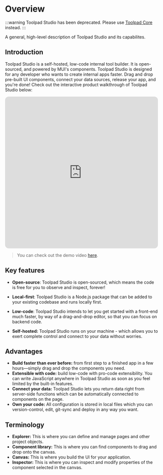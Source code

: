 # Overview

:::warning
Toolpad Studio has been deprecated. Please use [Toolpad Core](/toolpad/) instead.
:::

<p class="description">A general, high-level description of Toolpad Studio and its capabilites.</p>

## Introduction

Toolpad Studio is a self-hosted, low-code internal tool builder. It is open-sourced, and powered by MUI's components.
Toolpad Studio is designed for any developer who wants to create internal apps faster.
Drag and drop pre-built UI components, connect your data sources, release your app, and you're done! Check out the interactive product walkthrough of Toolpad Studio below:

<iframe id="toolpad-first-app" src="https://demo.arcade.software/IpenLZL7QdOH6kkuNClX?embed" frameborder="0" loading="lazy" webkitallowfullscreen mozallowfullscreen allowfullscreen title="Default page | Toolpad Studio editor" style="width: 100%; height: min(60vw, 500px); border-radius: 0.75rem"></iframe>

> You can check out the demo video [here](https://github.com/mui/toolpad#product-walkthrough).

## Key features

- **Open-source**: Toolpad Studio is open-sourced, which means the code is free for you to observe and inspect, forever!

- **Local-first**: Toolpad Studio is a Node.js package that can be added to your existing codebase and runs locally first.

- **Low-code**: Toolpad Studio intends to let you get started with a front-end much faster, by way of a drag-and-drop editor, so that you can focus on backend code.

- **Self-hosted:** Toolpad Studio runs on your machine - which allows you to exert complete control and connect to your data without worries.

## Advantages

- **Build faster than ever before:** from first step to a finished app in a few hours—simply drag and drop the components you need.
- **Extensible with code:** build low-code with pro-code extensibility. You can write JavaScript anywhere in Toolpad Studio as soon as you feel limited by the built-in features.
- **Connect your data:** Toolpad Studio lets you return data right from server-side functions which can be automatically connected to components on the page.
- **Own your code:** All configuration is stored in local files which you can version-control, edit, git-sync and deploy in any way you want.

## Terminology

- **Explorer:** This is where you can define and manage pages and other project objects.
- **Component library:** This is where you can find components to drag and drop onto the canvas.
- **Canvas:** This is where you build the UI for your application.
- **Inspector:** This is where you can inspect and modify properties of the component selected in the canvas.
